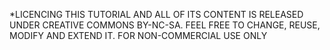 *LICENCING
THIS TUTORIAL AND ALL OF ITS CONTENT IS RELEASED UNDER CREATIVE COMMONS BY-NC-SA.
FEEL FREE TO CHANGE, REUSE, MODIFY AND EXTEND IT.
FOR NON-COMMERCIAL USE ONLY